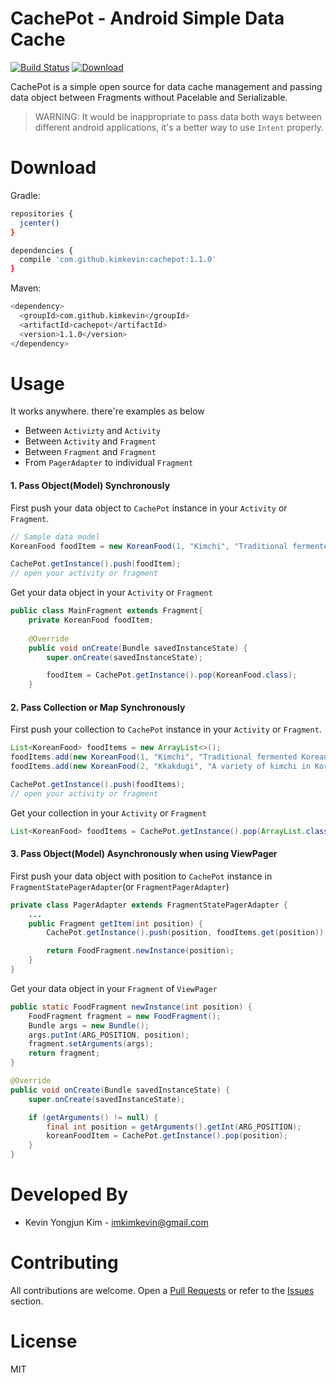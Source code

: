 # CachePot - Android Simple Data Cache

[![Build Status](https://travis-ci.org/kimkevin/CachePot.svg?branch=master)](https://travis-ci.org/kimkevin/CachePot)
[![Download](https://api.bintray.com/packages/kimkevin/maven/com.github.kimkevin%3Acachepot/images/download.svg) ](https://bintray.com/kimkevin/maven/com.github.kimkevin%3Acachepot/_latestVersion)

CachePot is a simple open source for data cache management and passing data object between Fragments without Pacelable and Serializable.

> WARNING: It would be inappropriate to pass data both ways between different android applications, it's a better way to use `Intent` properly.

# Download

Gradle:

```bash
repositories {
  jcenter()
}

dependencies {
  compile 'com.github.kimkevin:cachepot:1.1.0'
}
```

Maven:

```bash
<dependency>
  <groupId>com.github.kimkevin</groupId>
  <artifactId>cachepot</artifactId>
  <version>1.1.0</version>
</dependency>
```

# Usage

It works anywhere. there're examples as below
* Between `Activizty` and `Activity`
* Between `Activity` and `Fragment`
* Between `Fragment` and `Fragment`
* From `PagerAdapter` to individual `Fragment`

#### 1. Pass Object(Model) Synchronously

First push your data object to `CachePot` instance in your `Activity` or `Fragment`.

```java
// Sample data model
KoreanFood foodItem = new KoreanFood(1, "Kimchi", "Traditional fermented Korean side dish made of vegetables")  

CachePot.getInstance().push(foodItem);
// open your activity or fragment
```

Get your data object in your `Activity` or `Fragment`

```java
public class MainFragment extends Fragment{
    private KoreanFood foodItem;
    
    @Override
    public void onCreate(Bundle savedInstanceState) {
        super.onCreate(savedInstanceState);

        foodItem = CachePot.getInstance().pop(KoreanFood.class);
    }
```

#### 2. Pass Collection or Map Synchronously

First push your collection to `CachePot` instance in your `Activity` or `Fragment`.

```java
List<KoreanFood> foodItems = new ArrayList<>();
foodItems.add(new KoreanFood(1, "Kimchi", "Traditional fermented Korean side dish made of vegetables"));
foodItems.add(new KoreanFood(2, "Kkakdugi", "A variety of kimchi in Korean cuisine"));

CachePot.getInstance().push(foodItems);
// open your activity or fragment
```

Get your collection in your `Activity` or `Fragment`

```java
List<KoreanFood> foodItems = CachePot.getInstance().pop(ArrayList.class);
```

#### 3. Pass Object(Model) Asynchronously when using ViewPager

First push your data object with position to `CachePot` instance in `FragmentStatePagerAdapter`(or `FragmentPagerAdapter`)

```java
private class PagerAdapter extends FragmentStatePagerAdapter {
    ...
    public Fragment getItem(int position) {
        CachePot.getInstance().push(position, foodItems.get(position));

        return FoodFragment.newInstance(position);
    }
}
```

Get your data object in your `Fragment` of `ViewPager`

```java
public static FoodFragment newInstance(int position) {
    FoodFragment fragment = new FoodFragment();
    Bundle args = new Bundle();
    args.putInt(ARG_POSITION, position);
    fragment.setArguments(args);
    return fragment;
}

@Override
public void onCreate(Bundle savedInstanceState) {
    super.onCreate(savedInstanceState);

    if (getArguments() != null) {
        final int position = getArguments().getInt(ARG_POSITION);
        koreanFoodItem = CachePot.getInstance().pop(position);
    }
}
```

# Developed By
* Kevin Yongjun Kim - imkimkevin@gmail.com

# Contributing
All contributions are welcome. Open a [Pull Requests](https://github.com/kimkevin/CachePot/pulls) or refer to
the [Issues](https://github.com/kimkevin/CachePot/issues) section.

# License
MIT
